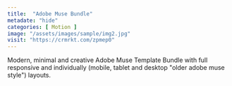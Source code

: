 ```yaml
---
title:  "Adobe Muse Bundle"
metadate: "hide"
categories: [ Motion ]
image: "/assets/images/sample/img2.jpg"
visit: "https://crmrkt.com/zpmep0"
---
```

Modern, minimal and creative Adobe Muse Template Bundle with full responsive and individually (mobile, tablet and desktop "older adobe muse style") layouts.